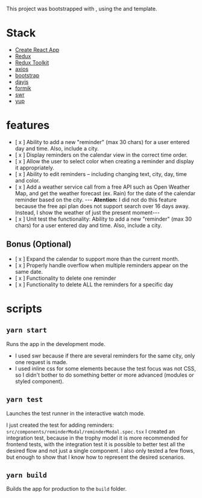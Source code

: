 This project was bootstrapped with , using the and template.

# Stack

- [Create React App](https://github.com/facebook/create-react-app)
- [Redux](https://redux.js.org/)
- [Redux Toolkit](https://redux-toolkit.js.org/)
- [axios](https://github.com/axios/axios)
- [bootstrap](https://getbootstrap.com/)
- [dayjs](https://github.com/iamkun/dayjs)
- [formik](https://github.com/formium/formik)
- [swr](https://swr.vercel.app/)
- [yup](https://github.com/jquense/yup)

# features

- [ x ] Ability to add a new "reminder" (max 30 chars) for a user entered day and time. Also, include a city.
- [ x ] Display reminders on the calendar view in the correct time order.
- [ x ] Allow the user to select color when creating a reminder and display it appropriately.
- [ x ] Ability to edit reminders – including changing text, city, day, time and color.
- [ x ] Add a weather service call from a free API such as Open Weather Map, and get the weather forecast (ex. Rain) for the date of the calendar reminder based on the city. --- **Atention:** I did not do this feature because the free api plan does not support search over 16 days away. Instead, I show the weather of just the present moment---
- [ x ] Unit test the functionality: Ability to add a new "reminder" (max 30 chars) for a user entered day and time. Also, include a city.

## Bonus (Optional)

- [ x ] Expand the calendar to support more than the current month.
- [ x ] Properly handle overflow when multiple reminders appear on the same date.
- [ x ] Functionality to delete one reminder
- [ x ] Functionality to delete ALL the reminders for a specific day

# scripts

## `yarn start`

Runs the app in the development mode.

- I used swr because if there are several reminders for the same city, only one request is made.
- I used inline css for some elements because the test focus was not CSS, so I didn't bother to do something better or more advanced (modules or styled component).

## `yarn test`

Launches the test runner in the interactive watch mode.

I just created the test for adding reminders: `src/components/reminderModal/reminderModal.spec.tsx`
I created an integration test, because in the trophy model it is more recommended for frontend tests, with the integration test it is possible to better test all the desired flow and not just a single component.
I also only tested a few flows, but enough to show that I know how to represent the desired scenarios.

## `yarn build`

Builds the app for production to the `build` folder.
